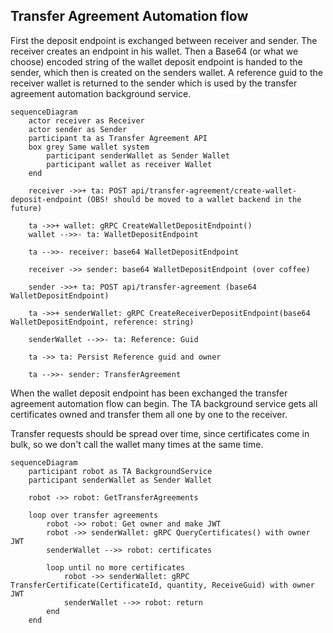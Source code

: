## Transfer Agreement Automation flow

First the deposit endpoint is exchanged between receiver and sender. The receiver creates an endpoint in his wallet. Then a Base64 (or what we choose) encoded string of the wallet deposit endpoint is handed to the sender, which then is created on the senders wallet. A reference guid to the receiver wallet is returned to the sender which is used by the transfer agreement automation background service.

```mermaid
sequenceDiagram
    actor receiver as Receiver
    actor sender as Sender
    participant ta as Transfer Agreement API
    box grey Same wallet system
        participant senderWallet as Sender Wallet
        participant wallet as receiver Wallet
    end

    receiver ->>+ ta: POST api/transfer-agreement/create-wallet-deposit-endpoint (OBS! should be moved to a wallet backend in the future)

    ta ->>+ wallet: gRPC CreateWalletDepositEndpoint()
    wallet -->>- ta: WalletDepositEndpoint

    ta -->>- receiver: base64 WalletDepositEndpoint

    receiver ->> sender: base64 WalletDepositEndpoint (over coffee)

    sender ->>+ ta: POST api/transfer-agreement (base64 WalletDepositEndpoint)

    ta ->>+ senderWallet: gRPC CreateReceiverDepositEndpoint(base64 WalletDepositEndpoint, reference: string)

    senderWallet -->>- ta: Reference: Guid

    ta ->> ta: Persist Reference guid and owner

    ta -->>- sender: TransferAgreement
```

When the wallet deposit endpoint has been exchanged the transfer agreement automation flow can begin. The TA background service gets all certificates owned and transfer them all one by one to the receiver. 

Transfer requests should be spread over time, since certificates come in bulk, so we don't call the wallet many times at the same time.


```mermaid
sequenceDiagram
    participant robot as TA BackgroundService
    participant senderWallet as Sender Wallet

    robot ->> robot: GetTransferAgreements

    loop over transfer agreements
        robot ->> robot: Get owner and make JWT
        robot ->> senderWallet: gRPC QueryCertificates() with owner JWT
        senderWallet -->> robot: certificates

        loop until no more certificates
            robot ->> senderWallet: gRPC TransferCertificate(CertificateId, quantity, ReceiveGuid) with owner JWT
            senderWallet -->> robot: return
        end
    end
```

